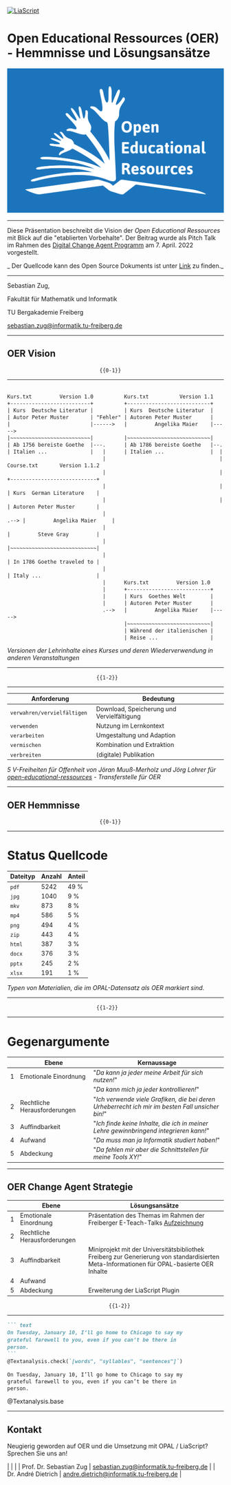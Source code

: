 <!--
author:   Sebastian Zug

email:    Sebastian.Zug@informatik.tu-freiberg.de

version:  1.0.3

language: de

narrator: Deutsch Male

mode:     Presentation

comment:  Dieser Kurs für in das Projekt LiaScript ein und diskutiert die
          Vorteile im Kontext der OER Idee.

link:     https://cdn.jsdelivr.net/chartist.js/latest/chartist.min.css

script:   https://cdn.jsdelivr.net/chartist.js/latest/chartist.min.js

logo:     ./images/logo.png

import: https://raw.githubusercontent.com/LiaTemplates/Rextester/master/README.md
        https://raw.githubusercontent.com/liaTemplates/processingjs/master/README.md
        https://raw.githubusercontent.com/liaTemplates/TextAnalysis/main/README.md

translation: Deutsch  translations/German.md

-->

[![LiaScript](https://raw.githubusercontent.com/LiaScript/LiaScript/master/badges/course.svg)](https://liascript.github.io/course/?https://raw.githubusercontent.com/SebastianZug/WillkommenAufLiaScript/master/eTeach_Talks.md#1)

# Open Educational Ressources (OER) - Hemmnisse und Lösungsansätze

![alt-text](images/Global_Open_Educational_Resources_Logo.png "OER-Logo - Quelle: [^1]")<!-- style="width: 50%; max-width=315px;" -->

------------------------------------------------------

Diese Präsentation beschreibt die Vision der _Open Educational Ressources_ mit Blick auf die "etablierten Vorbehalte". Der Beitrag wurde als Pitch Talk im Rahmen des [Digital Change Agent Programm](https://www.hd-sachsen.de/web/page.php?id=1333) am 7. April. 2022 vorgestellt.

_ Der Quellcode kann des Open Source Dokuments ist unter [Link](https://github.com/SebastianZug/WillkommenAufLiaScript/blob/master/DigitalChangeAgent.md) zu finden._

------------------------------------------------------

Sebastian Zug,

Fakultät für Mathematik und Informatik

TU Bergakademie Freiberg

[sebastian.zug@informatik.tu-freiberg.de](mailto:sebastian.zug@informatik.tu-freiberg.de)

------------------------------------------------------

[^1]: Jonathasmello - Eigenes Werk, CC BY 3.0, [https://commons.wikimedia.org/w/index.php?curid=18460156](https://commons.wikimedia.org/w/index.php?curid=18460156)

## OER Vision

                                  {{0-1}}
********************************************************************************

<!--
style="width: 100%; max-width: 860px; display: block; margin-left: auto; margin-right: auto;"
-->
```ascii

Kurs.txt         Version 1.0          Kurs.txt          Version 1.1
+--------------------------+          +---------------------------+
| Kurs  Deutsche Literatur |          | Kurs  Deutsche Literatur  |
| Autor Peter Muster       | "Fehler" | Autoren Peter Muster      |
|                          |------>   |         Angelika Maier    |----->
|~~~~~~~~~~~~~~~~~~~~~~~~~~|          |~~~~~~~~~~~~~~~~~~~~~~~~~~~|
| Ab 1756 bereiste Goethe  |---.      | Ab 1786 bereiste Goethe   |--.
| Italien ...              |   |      | Italien ...               |  |
                               |                                     |    Course.txt       Version 1.1.2
                               |                                     |    +----------------------------+
                               |                                     |    | Kurs  German Literature    |
                               |                                     |    | Autoren Peter Muster       |
                               |                                     .--> |         Angelika Maier     |
                               |                                          |         Steve Gray         |
                               |                                          |~~~~~~~~~~~~~~~~~~~~~~~~~~~~|
                               |                                          | In 1786 Goethe traveled to |
                               |                                          | Italy ...                  |
                               |      Kurs.txt         Version 1.0
                               |      +---------------------------+
                               |      | Kurs  Goethes Welt        |
                               |      | Autoren Peter Muster      |
                               .-->   |         Angelika Maier    |----->
                                      |~~~~~~~~~~~~~~~~~~~~~~~~~~~|
                                      | Während der italienischen |
                                      | Reise ...                 |
```
*Versionen der Lehrinhalte eines Kurses und deren Wiederverwendung in anderen Veranstaltungen*

********************************************************************************

                                 {{1-2}}
********************************************************************************

| Anforderung                  | Bedeutung                                  |
| ---------------------------- | ------------------------------------------ |
| `verwahren/vervielfältigen ` | Download, Speicherung und Vervielfältigung |
| `verwenden`                  | Nutzung im Lernkontext                     |
| `verarbeiten`                | Umgestaltung und Adaption                  |
| `vermischen`                 | Kombination und Extraktion                 |
| `verbreiten`                 | (digitale) Publikation                     |
*_5 V-Freiheiten für Offenheit_ von Jöran Muuß-Merholz und Jörg Lohrer für [open-educational-ressources](https://open-educational-resources.de) - Transferstelle für OER*

********************************************************************************

## OER Hemmnisse


                                  {{0-1}}
********************************************************************************

Status Quellcode
=========================

<!-- data-type="BarChart"
data-title="Anteil der Datenformate im Kontext der OPAL OER Materialien"
data-xlabel="Datentyp"
data-ylabel="% of Anzahl" -->
| Dateityp | Anzahl | Anteil |
| -------- | ------ | ------ |
| `pdf`    | 5242   | 49 %   |
| `jpg`    | 1040   | 9 %    |
| `mkv`    | 873    | 8 %    |
| `mp4`    | 586    | 5 %    |
| `png`    | 494    | 4 %    |
| `zip`    | 443    | 4 %    |
| `html`   | 387    | 3 %    |
| `docx`   | 376    | 3 %    |
| `pptx`   | 245    | 2 %    |
| `xlsx`   | 191    | 1 %    |
*_Typen von Materialien, die im OPAL-Datensatz als OER markiert sind._*

********************************************************************************

                                 {{1-2}}
********************************************************************************

Gegenargumente
=========================

|     | Ebene                        | Kernaussage                                                                                      |
| --- | ---------------------------- | ------------------------------------------------------------------------------------------------ |
| 1   | Emotionale Einordnung        | "_Da kann ja jeder meine Arbeit für sich nutzen!_"                                               |
|     |                              | "_Da kann mich ja jeder kontrollieren!_"                                                         |
| 2   | Rechtliche Herausforderungen | "_Ich verwende viele Grafiken, die bei deren Urheberrecht ich mir im besten Fall unsicher bin!_" |
| 3   | Auffindbarkeit               | "_Ich finde keine Inhalte, die ich in meiner Lehre gewinnbringend integrieren kann!_"            |
| 4   | Aufwand                      | "_Da muss man ja Informatik studiert haben!_"                                                    |
| 5   | Abdeckung                    | "_Da fehlen mir aber die Schnittstellen für meine Tools XY!_"                                    |

********************************************************************************

## OER Change Agent Strategie

|     | Ebene                        | <!-- Style="color:green" --> Lösungsansätze                                                                                                                                                                                                                                                  |
| --- | ---------------------------- | --------------------------------------------------------------------------------------------------------------------------------------------------------------------------------------------------------------------------------------------------------------- |
| 1   | Emotionale Einordnung        | <!-- Style="color:green" --> Präsentation des Themas im Rahmen der Freiberger E-Teach-Talks [Aufzeichnung](https://video.tu-freiberg.de/video/E-TeachTalk5-Open-Educational-Ressources-OER-Vision-Vorteile-amp-praktische-Umsetzung-mit-LiaScript-und-OPAL/0e36a414baa3158a6339be43b2e4dbc5) |
| 2   | Rechtliche Herausforderungen |                                                                                                                                                                                                                                                                 |
| 3   | Auffindbarkeit               | <!-- Style="color:green" --> Miniprojekt mit der Universitätsbibliothek Freiberg zur Generierung von standardisierten Meta-Informationen für OPAL-basierte OER Inhalte                                                                                                                       |
| 4   | Aufwand                      |                                                                                                                                                                                                                                                                 |
| 5   | Abdeckung                    | <!-- Style="color:green" --> Erweiterung der LiaScript Plugin                                                                                                                                                                                                                                |

                                     {{1-2}}
*******************************************************************************

```` Markdown
``` text
On Tuesday, January 10, I’ll go home to Chicago to say my
grateful farewell to you, even if you can’t be there in
person.
```
@Textanalysis.check(`[words", "syllables", "sentences"]`)
````

``` text Obama, Farewell Speech
On Tuesday, January 10, I’ll go home to Chicago to say my
grateful farewell to you, even if you can’t be there in
person.
```
@Textanalysis.base

*******************************************************************************

## Kontakt

Neugierig geworden auf OER und die Umsetzung mit OPAL / LiaScript? Sprechen Sie uns an!

| | |
| Prof. Dr. Sebastian Zug | [sebastian.zug@informatik.tu-freiberg.de](mailto:sebastian.zug@informatik.tu-freiberg.de)   |
| Dr. André Dietrich      | [andre.dietrich@informatik.tu-freiberg.de](mailto:andre.dietrich@informatik.tu-freiberg.de) |
